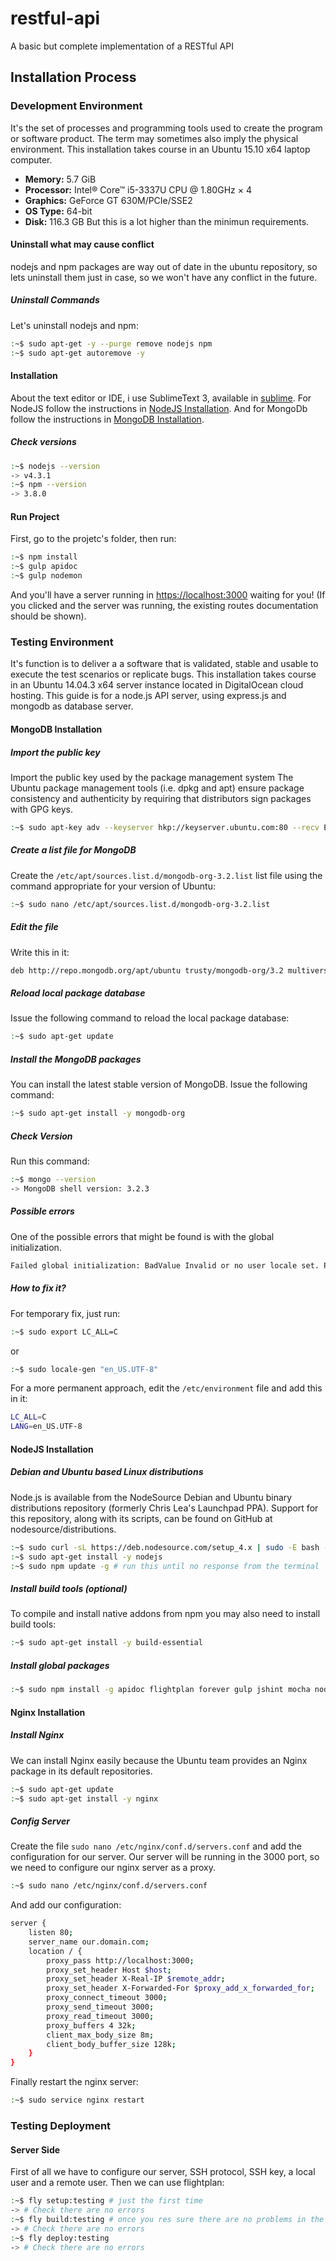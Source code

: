 # restful-api
A basic but complete implementation of a RESTful API

## Installation Process

### Development Environment
It's the set of processes and programming tools used to create the program or software product. The term may sometimes also imply the physical environment. This installation takes course in an Ubuntu 15.10 x64 laptop computer.
- **Memory:** 5.7 GiB
- **Processor:** Intel® Core™ i5-3337U CPU @ 1.80GHz × 4 
- **Graphics:** GeForce GT 630M/PCIe/SSE2
- **OS Type:** 64-bit
- **Disk:** 116.3 GB
But this is a lot higher than the minimun requirements.

#### Uninstall what may cause conflict
nodejs and npm packages are way out of date in the ubuntu repository, so lets uninstall them just in case, so we won't have any conflict in the future.

##### Uninstall Commands
Let's uninstall nodejs and npm:
```bash
:~$ sudo apt-get -y --purge remove nodejs npm
:~$ sudo apt-get autoremove -y
```

#### Installation
About the text editor or IDE, i use SublimeText 3, available in [sublime]. For NodeJS follow the instructions in [NodeJS Installation](#nodejs-installation). And for MongoDb follow the instructions in [MongoDB Installation](#mongodb-installation).

##### Check versions
```bash
:~$ nodejs --version
-> v4.3.1
:~$ npm --version
-> 3.8.0
```

#### Run Project
First, go to the projetc's folder, then run:
```bash
:~$ npm install
:~$ gulp apidoc
:~$ gulp nodemon
```
And you'll have a server running in [https://localhost:3000](https://localhost:3000) waiting for you! (If you clicked and the server was running, the existing routes documentation should be shown).

### Testing Environment
It's function is to deliver a a software that is validated, stable and usable to execute the test scenarios or replicate bugs. This installation takes course in an Ubuntu 14.04.3 x64 server instance located in DigitalOcean cloud hosting.
This guide is for a node.js API server, using express.js and mongodb as database server. 

#### MongoDB Installation

##### Import the public key
Import the public key used by the package management system
The Ubuntu package management tools (i.e. dpkg and apt) ensure package consistency and authenticity by requiring that distributors sign packages with GPG keys.
```bash
:~$ sudo apt-key adv --keyserver hkp://keyserver.ubuntu.com:80 --recv EA312927 
```

##### Create a list file for MongoDB
Create the `/etc/apt/sources.list.d/mongodb-org-3.2.list` list file using the command appropriate for your version of Ubuntu:
```bash
:~$ sudo nano /etc/apt/sources.list.d/mongodb-org-3.2.list
```

##### Edit the file
Write this in it:
```bash
deb http://repo.mongodb.org/apt/ubuntu trusty/mongodb-org/3.2 multiverse
```

##### Reload local package database
Issue the following command to reload the local package database:
```bash
:~$ sudo apt-get update
```

##### Install the MongoDB packages
You can install the latest stable version of MongoDB. Issue the following command:
```bash
:~$ sudo apt-get install -y mongodb-org
```

##### Check Version
Run this command:
```bash
:~$ mongo --version
-> MongoDB shell version: 3.2.3
```

##### Possible errors
One of the possible errors that might be found is with the global initialization.
```bash
Failed global initialization: BadValue Invalid or no user locale set. Please ensure LANG and/or LC_* environment variables are set correctly.
```

##### How to fix it?
For temporary fix, just run:
```bash
:~$ sudo export LC_ALL=C
```
or
```bash
:~$ sudo locale-gen "en_US.UTF-8"
```
For a more permanent approach, edit the `/etc/environment` file and add this in it:
```bash
LC_ALL=C
LANG=en_US.UTF-8
```

#### NodeJS Installation

##### Debian and Ubuntu based Linux distributions
Node.js is available from the NodeSource Debian and Ubuntu binary distributions repository (formerly Chris Lea's Launchpad PPA). Support for this repository, along with its scripts, can be found on GitHub at nodesource/distributions.
```bash
:~$ sudo curl -sL https://deb.nodesource.com/setup_4.x | sudo -E bash -
:~$ sudo apt-get install -y nodejs 
:~$ sudo npm update -g # run this until no response from the terminal
```

##### Install build tools (optional)
To compile and install native addons from npm you may also need to install build tools:
```bash
:~$ sudo apt-get install -y build-essential
```

##### Install global packages
```bash
:~$ sudo npm install -g apidoc flightplan forever gulp jshint mocha nodemon
```

#### Nginx Installation

##### Install Nginx
We can install Nginx easily because the Ubuntu team provides an Nginx package in its default repositories.
```bash
:~$ sudo apt-get update
:~$ sudo apt-get install -y nginx
```

##### Config Server
Create the file `sudo nano /etc/nginx/conf.d/servers.conf` and add the configuration for our server. Our server will be running in the 3000 port, so we need to configure our nginx server as a proxy.
```bash
:~$ sudo nano /etc/nginx/conf.d/servers.conf
```
And add our configuration:
```bash
server {
    listen 80;
    server_name our.domain.com;
    location / {
        proxy_pass http://localhost:3000;
        proxy_set_header Host $host;
        proxy_set_header X-Real-IP $remote_addr;
        proxy_set_header X-Forwarded-For $proxy_add_x_forwarded_for;
        proxy_connect_timeout 3000;
        proxy_send_timeout 3000;
        proxy_read_timeout 3000;
        proxy_buffers 4 32k;
        client_max_body_size 8m;
        client_body_buffer_size 128k;
    }
}
```
Finally restart the nginx server:
```bash
:~$ sudo service nginx restart
```

### Testing Deployment

#### Server Side
First of all we have to configure our server, SSH protocol, SSH key, a local user and a remote user. Then we can use flightplan:
```bash
:~$ fly setup:testing # just the first time
-> # Check there are no errors
:~$ fly build:testing # once you res sure there are no problems in the app
-> # Check there are no errors
:~$ fly deploy:testing
-> # Check there are no errors
```
  [sublime]: <https://www.sublimetext.com/3>